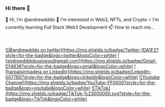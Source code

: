 ### Hi there 👋
👋 Hi, I’m @andrewdddo
💬 I’m interested in Web3, NFTs, and Crypto
⚡ I’m currently learning Full Stack Web3 Development
📫 How to reach me...

<br>
<br>
<a href="https://twitter.com/andrewdddo">![@andrewdddo on twitter](https://img.shields.io/badge/Twitter-1DA1F2?style=for-the-badge&logo=twitter&logoColor=white)</a>
<a href="mailto:andrewdddobusiness@gmail.com">![andrewdddobusiness@gmail.com](https://img.shields.io/badge/Gmail-D14836?style=for-the-badge&logo=gmail&logoColor=white)</a>
<a href="https://www.linkedin.com/in/andrewdddo/">![harpalsinhjadeja on LinkedIn](https://img.shields.io/badge/LinkedIn-0077B5?style=for-the-badge&logo=linkedin&logoColor=white)</a>
<a href="https://www.youtube.com/channel/UCLPAUfytUgzLdPZqCo_xPiA">![Youtube Channel](https://img.shields.io/badge/YouTube-FF0000?style=for-the-badge&logo=youtube&logoColor=white)</a>
<a href="https://www.tiktok.com/@andrewdddo">![TikTok](https://img.shields.io/badge/TikTok-%23000000.svg?style=for-the-badge&logo=TikTok&logoColor=white)</a>
